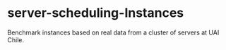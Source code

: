 # server-scheduling-Instances
Benchmark instances based on real data from a cluster of servers at UAI Chile.
